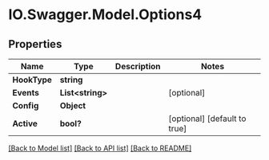 # IO.Swagger.Model.Options4
## Properties

Name | Type | Description | Notes
------------ | ------------- | ------------- | -------------
**HookType** | **string** |  | 
**Events** | **List&lt;string&gt;** |  | [optional] 
**Config** | **Object** |  | 
**Active** | **bool?** |  | [optional] [default to true]

[[Back to Model list]](../README.md#documentation-for-models) [[Back to API list]](../README.md#documentation-for-api-endpoints) [[Back to README]](../README.md)

